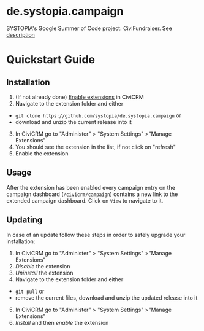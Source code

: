 # de.systopia.campaign
SYSTOPIA's Google Summer of Code project: CiviFundraiser. See [description](http://wiki.civicrm.org/confluence/display/CRM/Google+Summer+of+Code+-+2015#GoogleSummerofCode-2015-StrategicFundraisingandCampaigning)

# Quickstart Guide

## Installation
1. (If not already done) [Enable extensions](http://wiki.civicrm.org/confluence/display/CRMDOC/Extensions) in CiviCRM
2. Navigate to the extension folder and either
  * ```git clone https://github.com/systopia/de.systopia.campaign``` or
  * download and unzip the current release into it
3. In CiviCRM go to "Administer" > "System Settings" >"Manage Extensions"
4. You should see the extension in the list, if not click on "refresh"
5. Enable the extension

## Usage
After the extension has been enabled every campaign entry on the campaign dashboard (```/civicrm/campaign```) contains a new link to the extended campaign dashboard. Click on ```View``` to navigate to it.

## Updating
In case of an update follow these steps in order to safely upgrade your installation:

1. In CiviCRM go to "Administer" > "System Settings" >"Manage Extensions"
2. *Disable* the extension
3. *Uninstall* the extension
4. Navigate to the extension folder and either
  * ```git pull``` or
  * remove the current files, download and unzip the updated release into it
5. In CiviCRM go to "Administer" > "System Settings" >"Manage Extensions"
6. *Install* and then *enable* the extension
